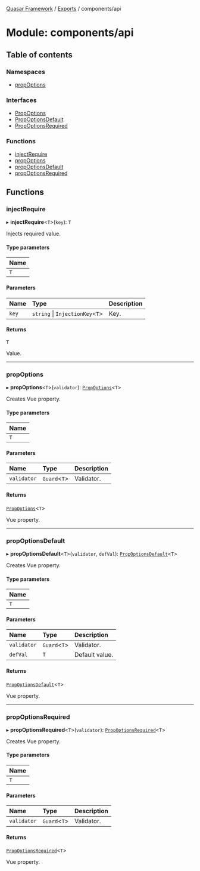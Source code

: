 [Quasar Framework](../index.md) / [Exports](../modules.md) / components/api

# Module: components/api

## Table of contents

### Namespaces

- [propOptions](components_api.propOptions.md)

### Interfaces

- [PropOptions](../interfaces/components_api.PropOptions.md)
- [PropOptionsDefault](../interfaces/components_api.PropOptionsDefault.md)
- [PropOptionsRequired](../interfaces/components_api.PropOptionsRequired.md)

### Functions

- [injectRequire](components_api.md#injectrequire)
- [propOptions](components_api.md#propoptions)
- [propOptionsDefault](components_api.md#propoptionsdefault)
- [propOptionsRequired](components_api.md#propoptionsrequired)

## Functions

### injectRequire

▸ **injectRequire**<`T`\>(`key`): `T`

Injects required value.

#### Type parameters

| Name |
| :------ |
| `T` |

#### Parameters

| Name | Type | Description |
| :------ | :------ | :------ |
| `key` | `string` \| `InjectionKey`<`T`\> | Key. |

#### Returns

`T`

Value.

___

### propOptions

▸ **propOptions**<`T`\>(`validator`): [`PropOptions`](../interfaces/components_api.PropOptions.md)<`T`\>

Creates Vue property.

#### Type parameters

| Name |
| :------ |
| `T` |

#### Parameters

| Name | Type | Description |
| :------ | :------ | :------ |
| `validator` | `Guard`<`T`\> | Validator. |

#### Returns

[`PropOptions`](../interfaces/components_api.PropOptions.md)<`T`\>

Vue property.

___

### propOptionsDefault

▸ **propOptionsDefault**<`T`\>(`validator`, `defVal`): [`PropOptionsDefault`](../interfaces/components_api.PropOptionsDefault.md)<`T`\>

Creates Vue property.

#### Type parameters

| Name |
| :------ |
| `T` |

#### Parameters

| Name | Type | Description |
| :------ | :------ | :------ |
| `validator` | `Guard`<`T`\> | Validator. |
| `defVal` | `T` | Default value. |

#### Returns

[`PropOptionsDefault`](../interfaces/components_api.PropOptionsDefault.md)<`T`\>

Vue property.

___

### propOptionsRequired

▸ **propOptionsRequired**<`T`\>(`validator`): [`PropOptionsRequired`](../interfaces/components_api.PropOptionsRequired.md)<`T`\>

Creates Vue property.

#### Type parameters

| Name |
| :------ |
| `T` |

#### Parameters

| Name | Type | Description |
| :------ | :------ | :------ |
| `validator` | `Guard`<`T`\> | Validator. |

#### Returns

[`PropOptionsRequired`](../interfaces/components_api.PropOptionsRequired.md)<`T`\>

Vue property.

